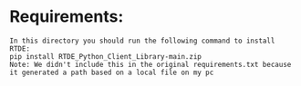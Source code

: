 # Requirements:
    In this directory you should run the following command to install RTDE:
    pip install RTDE_Python_Client_Library-main.zip
    Note: We didn't include this in the original requirements.txt because it generated a path based on a local file on my pc
